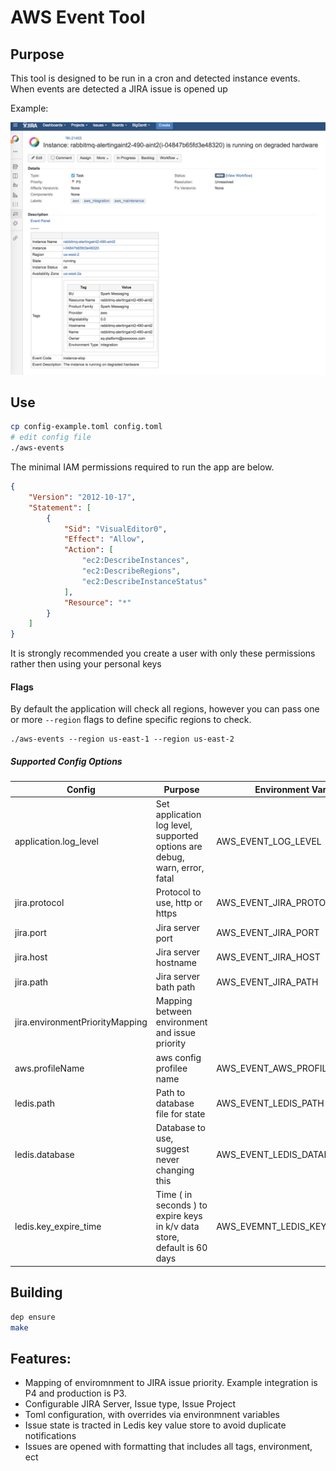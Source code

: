 # AWS Event Tool


## Purpose

This tool is designed to be run in a cron and detected instance events.  When events are detected a JIRA issue is opened up

Example:

![Ticket Example](contrib/example.png?v=4&s=200)

## Use

```bash
cp config-example.toml config.toml
# edit config file
./aws-events
```

The minimal IAM permissions required to run the app are below.  


```json
{
    "Version": "2012-10-17",
    "Statement": [
        {
            "Sid": "VisualEditor0",
            "Effect": "Allow",
            "Action": [
                "ec2:DescribeInstances",
                "ec2:DescribeRegions",
                "ec2:DescribeInstanceStatus"
            ],
            "Resource": "*"
        }
    ]
}
```

It is strongly recommended you create a user with only these permissions rather then using your personal keys


#### Flags

By default the application will check all regions, however you can pass one or more `--region` flags to define specific regions to check.

```
./aws-events --region us-east-1 --region us-east-2
```

##### Supported Config Options

| Config | Purpose | Environment Variable | Default |
| --------- |--------- |--------- |--------- |
| application.log_level | Set application log level, supported options are debug, warn, error, fatal | AWS_EVENT_LOG_LEVEL |  info |
| jira.protocol  | Protocol to use, http or https | AWS_EVENT_JIRA_PROTOCOL | https | 
| jira.port  | Jira server port | AWS_EVENT_JIRA_PORT | 443 | 
| jira.host  | Jira server hostname | AWS_EVENT_JIRA_HOST | "jira-eng-gpk2.example.com" | 
| jira.path  | Jira server bath path | AWS_EVENT_JIRA_PATH | /jira |
| jira.environmentPriorityMapping | Mapping between environment and issue priority | | production = "P1" <br/> integration = "P2"<br/> default    = "P3" <br/> | 
| aws.profileName | aws config profilee name |  AWS_EVENT_AWS_PROFILE_NAME | sparkdev |
| ledis.path | Path to database file for state |  AWS_EVENT_LEDIS_PATH | "./database/ledis | 
| ledis.database | Database to use, suggest never changing this | AWS_EVENT_LEDIS_DATABASE | 0 |
| ledis.key_expire_time | Time ( in seconds ) to expire keys in k/v data store, default is 60 days | AWS_EVEMNT_LEDIS_KEY_EXPIRE_TIME | 5184000 |

## Building

```bash
dep ensure
make
```


## Features:

* Mapping of enviromnment to JIRA issue priority.  Example integration is P4 and production is P3.
* Configurable JIRA Server, Issue type, Issue Project
* Toml configuration, with overrides via environmnent variables
* Issue state is tracted in Ledis key value store to avoid duplicate notifications
* Issues are opened with formatting that includes all tags, environment, ect